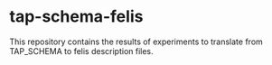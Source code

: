 # tap-schema-felis
This repository contains the results of experiments to translate from TAP_SCHEMA to felis description files.
